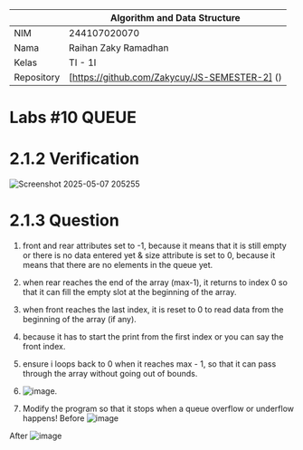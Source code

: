 |  | Algorithm and Data Structure |
|--|--|
| NIM | 244107020070 |
| Nama | Raihan Zaky Ramadhan |
| Kelas | TI - 1I |
| Repository | [https://github.com/Zakycuy/JS-SEMESTER-2] () |

# Labs #10 QUEUE

# 2.1.2 Verification

![Screenshot 2025-05-07 205255](https://github.com/user-attachments/assets/a27d5d4c-2b1e-4384-9bf5-f2eb3e491b82)

# 2.1.3 Question

1. front and rear attributes set to -1, because it means that it is still empty or there is no data entered yet & size attribute is set to 0, because it means that there are no elements in the queue yet.

2. when rear reaches the end of the array (max-1), it returns to index 0 so that it can fill the empty slot at the beginning of the array.

3. when front reaches the last index, it is reset to 0 to read data from the beginning of the array (if any).

4. because it has to start the print from the first index or you can say the front index.

5. ensure i loops back to 0 when it reaches max - 1, so that it can pass through the array without going out of bounds.

6. ![image](https://github.com/user-attachments/assets/ea709a57-3254-4372-be0b-054b58099658).

7. Modify the program so that it stops when a queue overflow or underflow happens!
Before
![image](https://github.com/user-attachments/assets/50654014-db5a-4636-a498-7f0e006bbce5)


After
![image](https://github.com/user-attachments/assets/050dac68-fc72-47df-b923-3634b31f101c)

